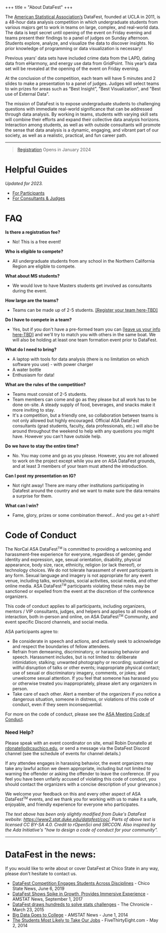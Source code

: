 +++
title = "About DataFest"
+++

The [American Statistical Association’s](https://ww2.amstat.org/education/datafest/) DataFest, founded at UCLA in 2011, is a 48-hour data analysis competition in which undergraduate students from various majors get to work in teams on large, complex, and real-world data. The data is kept secret until opening of the event on Friday evening and teams present their findings to a panel of judges on Sunday afternoon. Students explore, analyze, and visualize the data to discover insights. No prior knowledge of programming or data visualization is necessary! 

Previous years’ data sets have included crime data from the LAPD, dating data from eHarmony, and energy use data from GridPoint. This year’s data set will be revealed at the opening of the event on Friday evening. 

At the conclusion of the competition, each team will have 5 minutes and 2 slides to make a presentation to a panel of judges. Judges will select teams to win prizes for areas such as “Best Insight”, "Best Visualization", and "Best use of External Data". 

The mission of DataFest is to expose undergraduate students to challenging questions with immediate real-world significance that can be addressed through data analysis. By working in teams, students with varying skill sets will combine their efforts and expand their collective data analysis horizons. Interaction among students, as well as with outside consultants will promote the sense that data analysis is a dynamic, engaging, and vibrant part of our society, as well as a realistic, practical, and fun career path.

----

<!----
# Who is at ASA DataFest @ Sacramento State 2023? 

- 30 participants
- 8 consultants
- 4 organizers
- 3 judges
---->

> [Registration](register.html) Opens in January 2024


# Helpful Guides
_Updated for 2023._

* [For Participants](/info_guide_sac) 
* [For Consultants & Judges](/consulting_judging_info)


# FAQ

**Is there a registration fee?**

* No! This is a free event!

**Who is eligible to compete?**

* All undergraduate students from any school in the Northern California Region are eligible to compete.

**What about MS students?**

* We would love to have Masters students get involved as consultants during the event.

**How large are the teams?**

* Teams can be made up of 2-5 students. [[Register your team here-TBD]]() 

**Do I have to compete in a team?**

* Yes, but if you don't have a pre-formed team you can [[leave us your info here-TBD]]() and we'll try to match you with others in the same boat. We will also be holding at least one team formation event prior to DataFest. 

**What do I need to bring?**

* A laptop with tools for data analysis (there is no limitation on which software you use) - with power charger
* A water bottle
* Enthusiasm for data! 

**What are the rules of the competition?**

* Teams must consist of 2-5 students. 
* Team members can come and go as they please but all work has to be done on-site. A steady supply of food, beverages, and snacks make it more inviting to stay.  
* It's a competition, but a friendly one, so collaboration between teams is not only allowed but highly encouraged. Official ASA DataFest consultants (grad students, faculty, data professionals, etc.) will also be around throughout the weekend to help with any questions you might have. However you can't have outside help.   

**Do we have to stay the entire time?**

* No. You may come and go as you please. However, you are not allowed to work on the project except while you are on ASA DataFest grounds, and at least 3 members of your team must attend the introduction.

**Can I post my presentation on IG?**
* Not right away! There are many other institutions participating in Datafest around the country and we want to make sure the data remains a surprise for them.

**What can I win?**

* Fame, glory, prizes or some combination thereof... And you get a t-shirt!


# Code of Conduct

The NorCal ASA DataFest<small><sup>TM</sup></small> is committed to providing a welcoming and harassment-free experience for everyone, regardless of gender, gender identity and expression, age, sexual orientation, disability, physical appearance, body size, race, ethnicity, religion (or lack thereof), or technology choices. We do not tolerate harassment of event participants in any form. Sexual language and imagery is not appropriate for any event venue, including talks, workshops, social activities, social media, and other online media. ASA DataFest<small><sup>TM</sup></small> participants violating these rules may be sanctioned or expelled from the event at the discretion of the conference organizers.

This code of conduct applies to all participants, including organizers, mentors / VIP consultants, judges, and helpers and applies to all modes of interaction, both in-person and online, on ASA DataFest<small><sup>TM</sup></small> Community, and event specific Discord channels, and social media.

ASA participants agree to:

- Be considerate in speech and actions, and actively seek to acknowledge and respect the boundaries of fellow attendees.
- Refrain from demeaning, discriminatory, or harassing behavior and speech. Harassment includes, but is not limited to: deliberate intimidation; stalking; unwanted photography or recording; sustained or willful disruption of talks or other events; inappropriate physical contact; use of sexual or discriminatory imagery, comments, or jokes; and unwelcome sexual attention. If you feel that someone has harassed you or otherwise treated you inappropriately, please alert any organizers in person.
- Take care of each other. Alert a member of the organizers if you notice a dangerous situation, someone in distress, or violations of this code of conduct, even if they seem inconsequential.

For more on the code of conduct, please see the [ASA Meeting Code of Conduct](https://www.amstat.org/ASA/Meetings/Meeting-Conduct-Policy.aspx).


### Need Help?

Please speak with an event coordinator on site, email Robin Donatello at rdonatello@csuchico.edu, or send a message via the DataFest Discord channel (see the schedule of events for channel details.)

If any attendee engages in harassing behavior, the event organizers may take any lawful action we deem appropriate, including but not limited to warning the offender or asking the offender to leave the conference. (If you feel you have been unfairly accused of violating this code of conduct, you should contact the organizers with a concise description of your grievance.)

We welcome your feedback on this and every other aspect of ASA DataFest<small><sup>TM</sup></small> events, and we thank you for working with us to make it a safe, enjoyable, and friendly experience for everyone who participates.

_The text above has been only slightly modified from Duke's DataFest website: https://www2.stat.duke.edu/datafest/coc/. Parts of above text is licensed CC BY-SA 4.0. Credit to rOpenSci and SRCCON. Also inspired by the Ada Initiative's "how to design a code of conduct for your community"._


---

# DataFest in the news: 

If you would like to write about or cover DataFest at Chico State in any way, please don't hesitate to contact us.

* [DataFest Competition Engages Students Across Disciplines](https://www.csuchico.edu/cob/news/datafest.shtml) - Chico State News, June 6, 2019
* [DataFest Shows Spike in Growth, Provides Immersive Experience](http://magazine.amstat.org/blog/2017/09/01/datafest-2/) - AMSTAT News, September 1, 2017
* [DataFest draws hundreds to solve stats challenges](http://www.dukechronicle.com/article/2015/03/datafest-draws-hundreds-solve-stats-challenges) - The Chronicle - March 23, 2015
* [Big Data Goes to College](http://magazine.amstat.org/blog/2014/06/01/datafest/) - AMSTAT News - June 1, 2014
* [The Students Most Likely to Take Our Jobs](http://fivethirtyeight.com/datalab/the-students-most-likely-to-take-our-jobs/) - FiveThirtyEight.com - May 2, 2014


